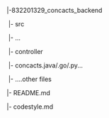 |-832201329_concacts_backend
 
​    |- src
 
​        |- ...
 
​        |- controller 
 
​                |- concacts.java/.go/.py...
 
​        |- ....other files
 
|- README.md
 
|- codestyle.md

